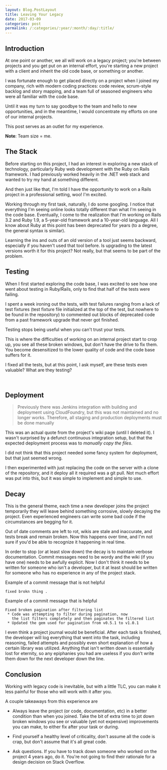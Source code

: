 ```yaml
---
layout: Blog.PostLayout
title: Leaving Your Legacy
date: 2017-03-09
categories: post
permalink: /:categories/:year/:month/:day/:title/
---
```


## Introduction

At one point or another, we all will work on a legacy project; you're between projects and you get put on an internal effort, you're starting a new project with a client and inherit the old code base, or something or another.

I was fortunate enough to get placed directly on a project when I joined my company, rich with modern coding practices: code review, scrum-style backlog and story mapping, and a team full of seasoned engineers who were all familiar with the code base.

Until it was my turn to say goodbye to the team and hello to new opportunities, and in the meantime, I would concentrate my efforts on one of our internal projects.

This post serves as an outlet for my experience.

**Note**: Team size = me.

## The Stack

Before starting on this project, I had an interest in exploring a new stack of technology, particularly Ruby web development with the Ruby on Rails framework. I had previously worked heavily in the .NET web stack and wanted to try my hand at something different. 

And then just like that, I'm told I have the opportunity to work on a Rails project in a professional setting, woo! I'm excited.

Working through my first task, naturally, I do some googling. I notice that everything I'm seeing online looks totally different than what I'm seeing in the code base. Eventually, I come to the realization that I'm working on Rails 3.2 and Ruby 1.9, a 5-year-old framework and a 10-year-old language. All I know about Ruby at this point has been deprecated for years (to a degree, the general syntax is similar).

Learning the ins and outs of an old version of a tool just seems backward, especially if you haven't used that tool before. Is upgrading to the latest versions worth it for this project? Not really, but that seems to be part of the problem.

## Testing

When I first started exploring the code base, I was excited to see how one went about testing in Ruby/Rails, only to find that half of the tests were failing. 

I spent a week ironing out the tests, with test failures ranging from a lack of test fixtures (test fixture file initialized at the top of the test, but nowhere to be found in the repository) to commented out blocks of deprecated code from a past framework upgrade that never got finished.

Testing stops being useful when you can't trust your tests.

This is where the difficulties of working on an internal project start to crop up, you see all these broken windows, but don't have the drive to fix them. You become desensitized to the lower quality of code and the code base suffers for it.

I fixed all the tests, but at this point, I ask myself, are these tests even valuable? What are they testing?

<br>

## Deployment

>Previously there was Jenkins integration with building and deployment using CloudFoundry, but this was not maintained and no longer works. Therefore, all staging and production deployments must be done manually

This was an actual quote from the project's wiki page (until I deleted it). I wasn't surprised by a defunct continuous integration setup, but that the expected deployment process was to *manually copy the files*. 

I did not think that this project needed some fancy system for deployment, but that just seemed wrong. 

I then experimented with just replacing the code on the server with a clone of the repository, and it deploy all it required was a git pull. Not much effort was put into this, but it was simple to implement and simple to use.

## Decay

This is the general theme, each time a new developer joins the project temporarily they will leave behind something corrosive, slowly decaying the project. Even experienced engineers can write some bad code if the circumstances are begging for it. 

Out of date comments are left to rot, wikis are stale and inaccurate, and tests break and remain broken. Now this happens over time, and I'm not sure if you'd be able to recognize it happening in real time. 

In order to stop (or at least slow down) the decay is to maintain verbose documentation. Commit messages need to be wordy and the wiki (if you have one) needs to be awfully explicit. Now I don't think it needs to be written for someone who isn't a developer, but it at least should be written for someone who has no experience in any of the project stack. 

Example of a commit message that is not helpful

```
fixed brokn thing .
```

Example of a commit message that is helpful

```
Fixed broken pagination after filtering list
 * Code was attempting to filter during pagination, now 
   the list filters completely and then paginates the filtered list
 * Updated the gem used for pagination from v0.5.1 to v1.0.1
```

I even think a project journal would be beneficial. After each task is finished, the developer will log everything that went into the task, including reasoning, failed attempts and possibly even short explanation of how a certain library was utilized. Anything that isn't written down is essentially lost for eternity, so any epiphanies you had are useless if you don't write them down for the next developer down the line.

## Conclusion

Working with legacy code is inevitable, but with a little TLC, you can make it less painful for those who will work with it after you. 

A couple takeaways from this experience are

* Always leave the project (or code, documentation, etc) in a better condition than when you joined. Take the bit of extra time to jot down broken windows you see or valuable (yet not expensive) improvements you can make, to either fix after your task or during.

* Find yourself a healthy level of criticality, don't assume all the code is crap, but don't assume that it's all great code.

* Ask questions. If you have to track down someone who worked on the project 4 years ago, do it. You're not going to find their rationale for a design decision on Stack Overflow.
